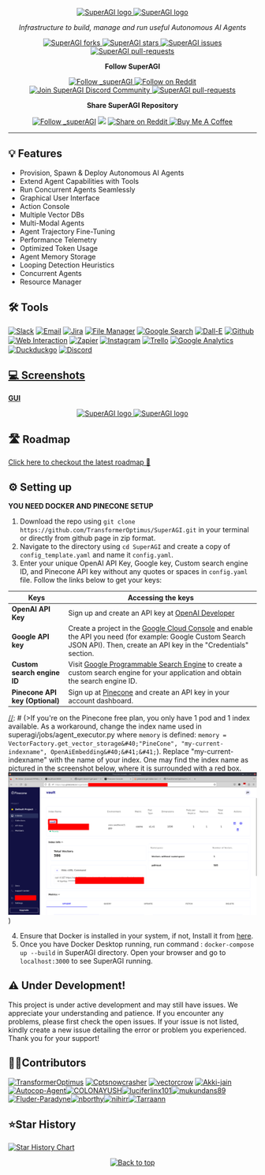 <p align="center">
  <a href="https://superagi.com//#gh-light-mode-only">
    <img src="https://superagi.com/wp-content/uploads/2023/05/Logo-dark.svg" width="318px" alt="SuperAGI logo" />
  </a>
  <a href="https://superagi.com//#gh-dark-mode-only">
    <img src="https://superagi.com/wp-content/uploads/2023/05/Logo-light.svg" width="318px" alt="SuperAGI logo" />
  </a>
</p>

<p align="center"><i>Infrastructure to build, manage and run useful Autonomous AI Agents</i></p>

<p align="center">
<a href="https://github.com/TransformerOptimus/SuperAGI/fork" target="blank">
<img src="https://img.shields.io/github/forks/TransformerOptimus/SuperAGI?style=for-the-badge" alt="SuperAGI forks"/>
</a>
<a href="https://github.com/TransformerOptimus/SuperAGI/stargazers" target="blank">
<img src="https://img.shields.io/github/stars/TransformerOptimus/SuperAGI?style=for-the-badge" alt="SuperAGI stars"/>
</a>
<a href="https://github.com/TransformerOptimus/SuperAGI/issues" target="blank">
<img src="https://img.shields.io/github/issues/TransformerOptimus/SuperAGI?style=for-the-badge" alt="SuperAGI issues"/>
</a>
<a href="https://github.com/TransformerOptimus/SuperAGI/pulls" target="blank">
<img src="https://img.shields.io/github/issues-pr/TransformerOptimus/SuperAGI?style=for-the-badge" alt="SuperAGI pull-requests"/>
</a>

</p>

<p align="center"><b>Follow SuperAGI </b></p>

<p align="center">
<a href="https://twitter.com/_superAGI" target="blank">
<img src="https://img.shields.io/twitter/follow/_superAGI?label=Follow: _superAGI&style=social" alt="Follow _superAGI"/>
</a>

<a href="https://www.reddit.com/r/Super_AGI" target="blank">
<img src="https://img.shields.io/reddit/subreddit-subscribers/Super_AGI?label=%2Fr/Super_AGI&style=social" alt="Follow on Reddit"/>
</a>

<a href="https://discord.gg/dXbRe5BHJC" target="blank">
<img src="https://img.shields.io/discord/1107593006032355359?label=Join%20SuperAGI&logo=discord&style=social" alt="Join SuperAGI Discord Community"/>
</a>

<a href="https://superagi.com" target="blank">
<img src="https://img.shields.io/website?label=SuperAGI Website&style=social&url=https://superagi.com" alt="SuperAGI pull-requests"/>
</a>

</p>


<p align="center"><b>Share SuperAGI Repository</b></p>

<p align="center">

<a href="https://twitter.com/intent/tweet?text=Check%20this%20GitHub%20repository%20out.%20SuperAGI%20-%20Let%27s%20you%20easily%20build,%20manage%20and%20run%20useful%20autonomous%20AI%20agents.&url=https://github.com/TransformerOptimus/SuperAGI&hashtags=SuperAGI,AGI,Autonomics,future" target="blank">
<img src="https://img.shields.io/twitter/follow/_superAGI?label=Share Repo on Twitter&style=social" alt="Follow _superAGI"/></a> <a href="https://api.whatsapp.com/send?text=Check%20this%20GitHub%20repository%20out.%20SuperAGI%20-%20Let's%20you%20easily%20build,%20manage%20and%20run%20useful%20autonomous%20AI%20agents.%20https://github.com/TransformerOptimus/SuperAGI"><img src="https://img.shields.io/badge/Share-WhatsApp-green?logo=whatsapp&style=social" /></a> <a href="https://www.reddit.com/submit?url=https://github.com/TransformerOptimus/SuperAGI&title=Check%20this%20GitHub%20repository%20out.%20SuperAGI%20-%20Let's%20you%20easily%20build,%20manage%20and%20run%20useful%20autonomous%20AI%20agents.
" target="blank">
<img src="https://img.shields.io/badge/Share-Reddit-orange?logo=reddit&style=social" alt="Share on Reddit"/>
</a>
<a href="https://www.buymeacoffee.com/superagi" target="_blank"><img src="https://cdn.buymeacoffee.com/buttons/default-orange.png" alt="Buy Me A Coffee" height="23" width="100" style="border-radius:1px"></a>

</p>

<hr>

## 💡 Features

- Provision, Spawn & Deploy Autonomous AI Agents
- Extend Agent Capabilities with Tools
- Run Concurrent Agents Seamlessly
- Graphical User Interface 
- Action Console
- Multiple Vector DBs
- Multi-Modal Agents
- Agent Trajectory Fine-Tuning
- Performance Telemetry
- Optimized Token Usage
- Agent Memory Storage
- Looping Detection Heuristics 
- Concurrent Agents
- Resource Manager

## 🛠 Tools
<a href="#"><img src=https://superagi.com/wp-content/uploads/2023/05/Group-113609.png height=50px width=50px alt="Slack" valign="middle" title="Slack"></a> <a href="#"><img src=https://superagi.com/wp-content/uploads/2023/05/Group-113612.png height=50px width=50px alt="Email"  valign="middle" title="Email"></a> <a href="#"><img src=https://superagi.com/wp-content/uploads/2023/05/Group-113610.png height=50px width=50px alt="Jira" valign="middle" title="Jira"></a> <a href="#"><img src=https://superagi.com/wp-content/uploads/2023/05/Group-113611.png height=50px width=50px alt="File Manager" valign="middle" title="File Manager"></a> <a href="#"><img src=https://superagi.com/wp-content/uploads/2023/05/Group-113613.png height=50px width=50px alt="Google Search" valign="middle" title="Google Search"></a> <a href="#"><img src=https://superagi.com/wp-content/uploads/2023/05/Group-113615.png height=50px width=50px alt="Dall-E" valign="middle" title="Dall-E"></a> <a href="#"><img src=https://superagi.com/wp-content/uploads/2023/05/Group-113614.png height=50px width=50px alt="Github" valign="middle" title="Github"></a> <a href="#"><img src=https://superagi.com/wp-content/uploads/2023/05/Group-113616.png height=50px width=50px alt="Web Interaction" valign="middle" title="Web Interaction"></a> <a href="#"><img src=https://superagi.com/wp-content/uploads/2023/05/Group-113617.png height=50px width=50px alt="Zapier" valign="middle" title="Zapier"></a> <a href="#"><img src=https://superagi.com/wp-content/uploads/2023/05/Group-113618.png height=50px width=50px alt="Instagram" valign="middle" title="Instagram"></a> <a href="#"><img src=https://superagi.com/wp-content/uploads/2023/05/Group-113619.png height=50px width=50px alt="Trello" valign="middle" title="Trello"></a> <a href="#"><img src=https://superagi.com/wp-content/uploads/2023/05/Group-113620.png height=50px width=50px alt="Google Analytics" valign="middle" title="Google Analytics"></a> <a href="#"><img src=https://superagi.com/wp-content/uploads/2023/05/Group-113622.png height=50px width=50px alt="Duckduckgo" valign="middle" title="Duckduckgo"></a> <a href="#"><img src=https://superagi.com/wp-content/uploads/2023/05/Group-113621.png height=50px width=50px alt="Discord" valign="middle" title="Discord">

## 💻 Screenshots

[//]: # (**CLI View**)

[//]: # (![CLI]&#40;https://superagi.co/wp-content/uploads/2023/05/CLI.png&#41;)

**GUI**

<p align="center">
  <a href="https://superagi.com//#gh-light-mode-only">
    <img src="https://superagi.com/wp-content/uploads/2023/05/Light-dashboard.png" alt="SuperAGI logo" />
  </a>
  <a href="https://superagi.com//#gh-dark-mode-only">
    <img src="https://superagi.com/wp-content/uploads/2023/05/Dark-Dashboard.png" alt="SuperAGI logo" />
  </a>
</p>


## 🛣 Roadmap
[Click here to checkout the latest roadmap 🔗](https://github.com/users/TransformerOptimus/projects/1)


## ⚙️ Setting up
**YOU NEED DOCKER AND PINECONE SETUP**
1. Download the repo using `git clone https://github.com/TransformerOptimus/SuperAGI.git` in your terminal or directly from github page in zip format.
2. Navigate to the directory using `cd SuperAGI` and create a copy of `config_template.yaml` and name it `config.yaml`.
3. Enter your unique OpenAI API Key, Google key, Custom search engine ID, and Pinecone API key without any quotes or spaces in `config.yaml` file. Follow the links below to get your keys:

| Keys                            | Accessing the keys                                                                                                                                                                                              |
|---------------------------------|-----------------------------------------------------------------------------------------------------------------------------------------------------------------------------------------------------------------|
| **OpenAI API Key**              | Sign up and create an API key at [OpenAI Developer](https://beta.openai.com/signup/)                                                                                                                            |
| **Google API key**              | Create a project in the [Google Cloud Console](https://console.cloud.google.com/) and enable the API you need (for example: Google Custom Search JSON API). Then, create an API key in the "Credentials" section. |
| **Custom search engine ID**     | Visit [Google Programmable Search Engine](https://programmablesearchengine.google.com/about/) to create a custom search engine for your application and obtain the search engine ID.                            |
| **Pinecone API key (Optional)** | Sign up at [Pinecone](https://www.pinecone.io/) and create an API key in your account dashboard.                                                                                                                |

[//]: # (>If you're on the Pinecone free plan, you only have 1 pod and 1 index available.  As a workaround, change the index name used in superagi/jobs/agent_executor.py where `memory` is defined: `memory = VectorFactory.get_vector_storage&#40;"PineCone", "my-current-indexname", OpenAiEmbedding&#40;&#41;&#41;`).  Replace "my-current-indexname" with the name of your index.  One may find the index name as pictured in the screenshot below, where it is surrounded with a red box.
![Pinecone Index Name](static/doc/pinecone-index-name-example.png)
)

4. Ensure that Docker is installed in your system, if not, Install it from [here](https://docs.docker.com/get-docker/). 
5. Once you have Docker Desktop running, run command : `docker-compose up --build` in SuperAGI directory. Open your browser and go to `localhost:3000` to see SuperAGI running.

## ⚠️ Under Development!
This project is under active development and may still have issues. We appreciate your understanding and patience. If you encounter any problems, please first check the open issues. If your issue is not listed, kindly create a new issue detailing the error or problem you experienced. Thank you for your support!


## 👩‍💻Contributors
[![TransformerOptimus](https://images.weserv.nl/?url=https://avatars.githubusercontent.com/u/133493246?v=4&w=50&h=50&mask=circle)](https://github.com/TransformerOptimus) [![Cptsnowcrasher](https://images.weserv.nl/?url=https://avatars.githubusercontent.com/u/133322218?v=4&w=50&h=50&mask=circle)](https://github.com/Cptsnowcrasher) [![vectorcrow](https://images.weserv.nl/?url=https://avatars.githubusercontent.com/u/133646556?v=4&w=50&h=50&mask=circle)](https://github.com/vectorcrow) [![Akki-jain](https://images.weserv.nl/?url=https://avatars.githubusercontent.com/u/92881074?v=4&w=50&h=50&mask=circle)](https://github.com/Akki-jain) [![Autocop-Agent](https://images.weserv.nl/?url=https://avatars.githubusercontent.com/u/129729746?v=4&w=50&h=50&mask=circle)](https://github.com/Autocop-Agent)[![COLONAYUSH](https://images.weserv.nl/?url=https://avatars.githubusercontent.com/u/60507126?v=4&w=50&h=50&mask=circle)](https://github.com/COLONAYUSH)[![luciferlinx101](https://images.weserv.nl/?url=https://avatars.githubusercontent.com/u/129729795?v=4&w=50&h=50&mask=circle)](https://github.com/luciferlinx101)[![mukundans89](https://images.weserv.nl/?url=https://avatars.githubusercontent.com/u/101278493?v=4&w=50&h=50&mask=circle)](https://github.com/mukundans89)[![Fluder-Paradyne](https://images.weserv.nl/?url=https://avatars.githubusercontent.com/u/121793617?v=4&w=50&h=50&mask=circle)](https://github.com/Fluder-Paradyne)[![nborthy](https://images.weserv.nl/?url=https://avatars.githubusercontent.com/u/101320057?v=4&w=50&h=50&mask=circle)](https://github.com/nborthy)[![nihirr](https://images.weserv.nl/?url=https://avatars.githubusercontent.com/u/122777244?v=4&w=50&h=50&mask=circle)](https://github.com/nihirr)[![Tarraann](https://images.weserv.nl/?url=https://avatars.githubusercontent.com/u/97586318?v=4&w=50&h=50&mask=circle)](https://github.com/Tarraann)


## ⭐Star History

[![Star History Chart](https://api.star-history.com/svg?repos=TransformerOptimus/SuperAGI&type=Date)](https://star-history.com/#TransformerOptimus/SuperAGI&Date)


<p align="center"><a href="https://github.com/TransformerOptimus/SuperAGI#"><img src="https://superagi.com/wp-content/uploads/2023/05/backToTopButton.png" alt="Back to top" height="29"/></a></p>


